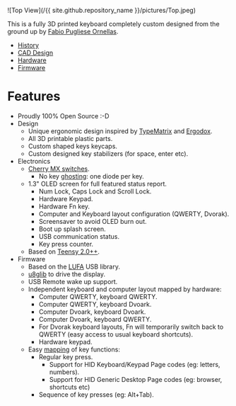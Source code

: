 ![Top View](/{{ site.github.repository_name }}/pictures/Top.jpeg)

This is a fully 3D printed keyboard completely custom designed from the ground up by [Fabio Pugliese Ornellas](https://github.com/fornellas).

- [History](history.html)
- [CAD Design](design.html)
- [Hardware](hardware.html)
- [Firmware](firmware.html)

# Features

- Proudly 100% Open Source :-D
- Design
  - Unique ergonomic design inspired by [TypeMatrix](http://typematrix.com/) and [Ergodox](https://www.ergodox.io/).
  - All 3D printable plastic parts.
  - Custom shaped keys keycaps.
  - Custom designed key stabilizers (for space, enter etc).
- Electronics
  - [Cherry MX switches](http://cherryamericas.com/product/mx-series-2/).
    - No key [ghosting](http://blog.komar.be/how-to-make-a-keyboard-the-matrix/): one diode per key.
  - 1.3" OLED screen for full featured status report.
    - Num Lock, Caps Lock and Scroll Lock.
    - Hardware Keypad.
    - Hardware Fn key.
    - Computer and Keyboard layout configuration (QWERTY, Dvorak).
    - Screensaver to avoid OLED burn out.
    - Boot up splash screen.
    - USB communication status.
    - Key press counter.
  - Based on [Teensy 2.0++](https://www.pjrc.com/store/teensypp.html).
- Firmware
  - Based on the [LUFA](http://www.fourwalledcubicle.com/LUFA.php) USB library.
  - [u8glib](https://github.com/olikraus/u8glib) to drive the display.
  - USB Remote wake up support.
  - Independent keyboard and computer layout mapped by hardware:
    - Computer QWERTY, keyboard QWERTY.
    - Computer QWERTY, keyboard Dvoark.
    - Computer Dvoark, keyboard Dvoark.
    - Computer Dvoark, keyboard QWERTY.
    - For Dvorak keyboard layouts, Fn will temporarily switch back to QWERTY (easy access to usual keyboard shortcuts).
    - Hardware keypad.
  - Easy [mapping](https://github.com/fornellas/3d_printed_keyboard/blob/master/Keymap.c#L63) of key functions:
    - Regular key press.
      - Support for HID Keyboard/Keypad Page codes (eg: letters, numbers).
      - Support for HID Generic Desktop Page codes (eg: browser, shortcuts etc)
    - Sequence of key presses (eg: Alt+Tab).